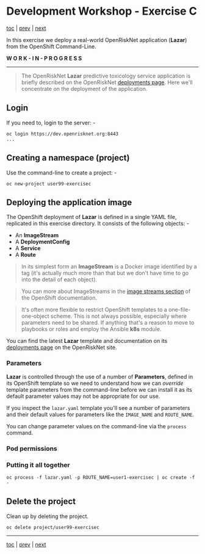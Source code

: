 # Development Workshop - Exercise C

[toc](../README.md) | [prev](../exercise-b/README.md) | [next](../tutorial-3/README.md)

In  this exercise we deploy a real-world OpenRiskNet application (**Lazar**)
from the OpenShift Command-Line.

**W O R K -  I N - P R O G R E S S**

---

>   The OpenRiskNet **Lazar** predictive toxicology service application is
    briefly described on the OpenRiskNet [deployments page]. Here we'll
    concentrate on the deployment of the application.

## Login
If you need to, login to the server: -

    oc login https://dev.openrisknet.org:8443
    ...

## Creating a namespace (project)
Use the command-line to create a project: -

    oc new-project user99-exercisec

## Deploying the application image
The OpenShift deployment of **Lazar** is defined in a single YAML file,
replicated in this exercise directory. It consists of the following objects: -

-   An **ImageStream**
-   A **DeploymentConfig**
-   A **Service**
-   A **Route**

>   In its simplest form an **ImageStream** is a Docker image identified by a
    tag (it's actually much more than that but we don't have time to go into the
    detail of each object).

>   You can more about ImageStreams in the [image streams section] of
    the OpenShift documentation.

>   It's often more flexible to restrict OpenShift templates to a
    one-file-one-object scheme. This is not always possible, especially
    where parameters need to be shared. If anything that's a reason to
    move to playbooks or roles and employ the Ansible **k8s** module. 

You can find the latest **Lazar** template and documentation on its
[deployments page] on the OpenRiskNet site.

### Parameters

**Lazar** is controlled through the use of a number of **Parameters**,
defined in its OpenShift template so we need to understand how we can *override*
template parameters from the command-line before we can install it as its
default parameter values may not be appropriate for our use.

If you inspect the `lazar.yaml` template you'll see a number of parameters
and their default values for parameters like the `IMAGE_NAME` and `ROUTE_NAME`.

You can change parameter values on the command-line via the `process` command.

### Pod permissions

### Putting it all together

    oc process -f lazar.yaml -p ROUTE_NAME=user1-exercisec | oc create -f -

## Delete the project
Clean up by deleting the project.

    oc delete project/user99-exercisec
    
---

[toc](../README.md) | [prev](../exercise-b/README.md) | [next](../tutorial-3/README.md)

[deployments page]: https://github.com/OpenRiskNet/home/tree/master/openshift/deployments/lazar
[image streams section]: https://docs.openshift.com/enterprise/3.0/architecture/core_concepts/builds_and_image_streams.html#image-streams
